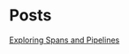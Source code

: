 # Posts

[Exploring Spans and Pipelines](https://timiskhakov.github.io/posts/exploring-spans-and-pipelines)